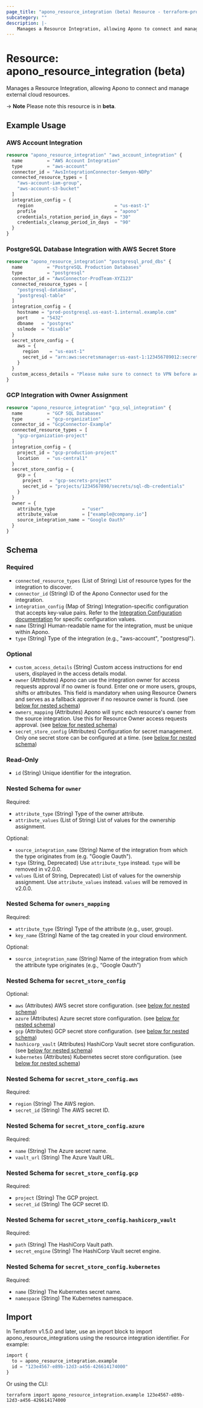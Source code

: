 ```yaml
---
page_title: "apono_resource_integration (beta) Resource - terraform-provider-apono"
subcategory: ""
description: |-
    Manages a Resource Integration, allowing Apono to connect and manage external cloud resources.
---
```


# Resource: apono_resource_integration (beta)

Manages a Resource Integration, allowing Apono to connect and manage external cloud resources.

-> **Note** Please note this resource is in **beta**.

## Example Usage

### AWS Account Integration

```terraform
resource "apono_resource_integration" "aws_account_integration" {
  name         = "AWS Account Integration"
  type         = "aws-account"
  connector_id = "AwsIntegrationConnector-Semyon-NDPp"
  connected_resource_types = [
    "aws-account-iam-group",
    "aws-account-s3-bucket"
  ]
  integration_config = {
    region                              = "us-east-1"
    profile                             = "apono"
    credentials_rotation_period_in_days = "30"
    credentials_cleanup_period_in_days  = "90"
  }
}
```

### PostgreSQL Database Integration with AWS Secret Store

```terraform
resource "apono_resource_integration" "postgresql_prod_dbs" {
  name         = "PostgreSQL Production Databases"
  type         = "postgresql"
  connector_id = "AwsConnector-ProdTeam-XYZ123"
  connected_resource_types = [
    "postgresql-database",
    "postgresql-table"
  ]
  integration_config = {
    hostname = "prod-postgresql.us-east-1.internal.example.com"
    port     = "5432"
    dbname   = "postgres"
    sslmode  = "disable"
  }
  secret_store_config = {
    aws = {
      region    = "us-east-1"
      secret_id = "arn:aws:secretsmanager:us-east-1:123456789012:secret:/prod/postgresql/apono"
    }
  }
  custom_access_details = "Please make sure to connect to VPN before accessing the DBs"
}
```

### GCP Integration with Owner Assignment 

```terraform
resource "apono_resource_integration" "gcp_sql_integration" {
  name         = "GCP SQL Databases"
  type         = "gcp-organization"
  connector_id = "GcpConnector-Example"
  connected_resource_types = [
    "gcp-organization-project"
  ]
  integration_config = {
    project_id = "gcp-production-project"
    location   = "us-central1"
  }
  secret_store_config = {
    gcp = {
      project   = "gcp-secrets-project"
      secret_id = "projects/1234567890/secrets/sql-db-credentials"
    }
  }
  owner = {
    attribute_type          = "user"
    attribute_value         = ["example@company.io"]
    source_integration_name = "Google Oauth"
  }
}
```

<!-- schema generated by tfplugindocs -->
## Schema

### Required

- `connected_resource_types` (List of String) List of resource types for the integration to discover.
- `connector_id` (String) ID of the Apono Connector used for the integration.
- `integration_config` (Map of String) Integration-specific configuration that accepts key-value pairs. Refer to the [Integration Configuration documentation](https://docs.apono.io/metadata-for-integration-config) for specific configuration values.
- `name` (String) Human-readable name for the integration, must be unique within Apono.
- `type` (String) Type of the integration (e.g., "aws-account", "postgresql").

### Optional

- `custom_access_details` (String) Custom access instructions for end users, displayed in the access details modal.
- `owner` (Attributes) Apono can use the integration owner for access requests approval if no owner is found. Enter one or more users, groups, shifts or attributes. This field is mandatory when using Resource Owners and serves as a fallback approver if no resource owner is found. (see [below for nested schema](#nestedatt--owner))
- `owners_mapping` (Attributes) Apono will sync each resource's owner from the source integration. Use this for Resource Owner access requests approval. (see [below for nested schema](#nestedatt--owners_mapping))
- `secret_store_config` (Attributes) Configuration for secret management. Only one secret store can be configured at a time. (see [below for nested schema](#nestedatt--secret_store_config))

### Read-Only

- `id` (String) Unique identifier for the integration.

<a id="nestedatt--owner"></a>
### Nested Schema for `owner`

Required:

- `attribute_type` (String) Type of the owner attribute.
- `attribute_values` (List of String) List of values for the ownership assignment.

Optional:

- `source_integration_name` (String) Name of the integration from which the type originates from (e.g. "Google Oauth").
- `type` (String, Deprecated) Use `attribute_type` instead. `type` will be removed in v2.0.0.
- `values` (List of String, Deprecated) List of values for the ownership assignment. Use `attribute_values` instead. `values` will be removed in v2.0.0.


<a id="nestedatt--owners_mapping"></a>
### Nested Schema for `owners_mapping`

Required:

- `attribute_type` (String) Type of the attribute (e.g., user, group).
- `key_name` (String) Name of the tag created in your cloud environment.

Optional:

- `source_integration_name` (String) Name of the integration from which the attribute type originates (e.g., “Google Oauth”)


<a id="nestedatt--secret_store_config"></a>
### Nested Schema for `secret_store_config`

Optional:

- `aws` (Attributes) AWS secret store configuration. (see [below for nested schema](#nestedatt--secret_store_config--aws))
- `azure` (Attributes) Azure secret store configuration. (see [below for nested schema](#nestedatt--secret_store_config--azure))
- `gcp` (Attributes) GCP secret store configuration. (see [below for nested schema](#nestedatt--secret_store_config--gcp))
- `hashicorp_vault` (Attributes) HashiCorp Vault secret store configuration. (see [below for nested schema](#nestedatt--secret_store_config--hashicorp_vault))
- `kubernetes` (Attributes) Kubernetes secret store configuration. (see [below for nested schema](#nestedatt--secret_store_config--kubernetes))

<a id="nestedatt--secret_store_config--aws"></a>
### Nested Schema for `secret_store_config.aws`

Required:

- `region` (String) The AWS region.
- `secret_id` (String) The AWS secret ID.


<a id="nestedatt--secret_store_config--azure"></a>
### Nested Schema for `secret_store_config.azure`

Required:

- `name` (String) The Azure secret name.
- `vault_url` (String) The Azure Vault URL.


<a id="nestedatt--secret_store_config--gcp"></a>
### Nested Schema for `secret_store_config.gcp`

Required:

- `project` (String) The GCP project.
- `secret_id` (String) The GCP secret ID.


<a id="nestedatt--secret_store_config--hashicorp_vault"></a>
### Nested Schema for `secret_store_config.hashicorp_vault`

Required:

- `path` (String) The HashiCorp Vault path.
- `secret_engine` (String) The HashiCorp Vault secret engine.


<a id="nestedatt--secret_store_config--kubernetes"></a>
### Nested Schema for `secret_store_config.kubernetes`

Required:

- `name` (String) The Kubernetes secret name.
- `namespace` (String) The Kubernetes namespace.

## Import

In Terraform v1.5.0 and later, use an import block to import apono_resource_integrations using the resource integration identifier. For example:

```terraform
import {
  to = apono_resource_integration.example
  id = "123e4567-e89b-12d3-a456-426614174000"
}
```

Or using the CLI:

```shell
terraform import apono_resource_integration.example 123e4567-e89b-12d3-a456-426614174000
```
